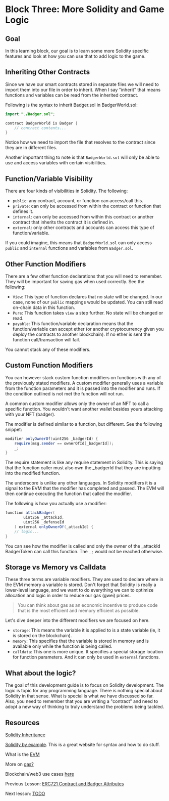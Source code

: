 # Block Three: More Solidity and Game Logic


## Goal

In this learning block, our goal is to learn some more Solidity specific features and look at how you can use that to add logic to the game.


## Inheriting Other Contracts

Since we have our smart contracts stored in separate files we will need to import them into our file in order to inherit. When I say "inherit" that means functions and variables can be read from the inherited contract.

Following is the syntax to inherit Badger.sol in BadgerWorld.sol:
```java
import "./Badger.sol";  

contract BadgerWorld is Badger {
    // contract contents...
}
```

Notice how we need to import the file that resolves to the contract since they are in different files.

Another important thing to note is that `BadgerWorld.sol` will only be able to use and access variables with certain visibilities.


## Function/Variable Visibility

There are four kinds of visibilities in Solidity. The following:

+ `public`: any contract, account, or function can access/call this.
+ `private`: can only be accessed from within the contract or function that defines it.
+ `internal`: can only be accessed from within this contract or another contract that inherits the contract it is defined in.
+ `external`: only other contracts and accounts can access this type of function/variable.

If you could imagine, this means that `BadgerWorld.sol` can only access `public` and `internal` functions and variables from `Badger.sol`.


## Other Function Modifiers

There are a few other function declarations that you will need to remember. They will be important for saving gas when used correctly. See the following:

+ `View`: This type of function declares that no state will be changed. In our case, none of our `public` mappings would be updated. You can still read on-chain data in this function.
+ `Pure`: This function takes `view` a step further. No state will be changed or read.
+ `payable`: This function/variable declaration means that the function/variable can accept ether (or another cryptocurrency given you deploy the contracts to another blockchain). If no ether is sent the function call/transaction will fail.

You cannot stack any of these modifiers.


## Custom Function Modifiers

You can however stack custom function modifiers on functions with any of the previously stated modifiers. A custom modifier generally uses a variable from the function parameters and it is passed into the modifier and runs. If the condition outlined is not met the function will not run.

A common custom modifier allows only the owner of an NFT to call a specific function. You wouldn't want another wallet besides yours attacking with your NFT (badger).

The modifier is defined similar to a function, but different. See the following snippet:

```java
modifier onlyOwnerOf(uint256 _badgerId) {
	require(msg.sender == ownerOfId[_badgerId]);
    _;
}
```

The require statement is like any require statement in Solidity. This is saying that the function caller must also own the _badgerId that they are inputting into the modified function.

The underscore is unlike any other languages. In Solidity modifiers it is a signal to the EVM that the modifier has completed and passed. The EVM will then continue executing the function that called the modifier.

The following is how you actually use a modifier:

```java
function attackBadger(
        uint256 _attackId, 
        uint256 _defenseId
    ) external onlyOwnerOf(_attackId) {
    // logic...
}
```

You can see how the modifier is called and only the owner of the _attackId BadgerToken can call this function. The `_;` would not be reached otherwise.


## Storage vs Memory vs Calldata

These three terms are variable modifiers. They are used to declare where in the EVM memory a variable is stored. Don't forget that Solidity is really a lower-level language, and we want to do everything we can to optimize allocation and logic in order to reduce our gas (gwei) prices.

> You can think about gas as an economic incentive to produce code that is the most efficient and memory efficient as possible.

Let's dive deeper into the different modifiers we are focused on here.

+ `storage`: This means the variable it is applied to is a state variable (ie, it is stored on the blockchain).
+ `memory`: This specifies that the variable is stored in memory and is available only while the function is being called.
+ `calldata`: This one is more unique. It specifies a special storage location for function parameters. And it can only be used in `external` functions.


## What about the logic?

The goal of this development guide is to focus on Solidity development. The logic is topic for any programming language. There is nothing special about Solidity in that sense. What is special is what we have discussed so far. Also, you need to remember that you are writing a "contract" and need to adopt a new way of thinking to truly understand the problems being tackled.


## Resources

[Solidity Inheritance](https://www.geeksforgeeks.org/solidity-inheritance/#:~:text=Solidity%20supports%20inheritance%20between%20smart,is%20called%20a%20derived%20contract.)

[Solidity by example](https://solidity-by-example.org/). This is a great website for syntax and how to do stuff.

What is the [EVM](https://ethereum.org/en/developers/docs/evm/)

More on [gas?](https://ethereum.org/en/developers/docs/gas/)

Blockchain/web3 use cases [here](https://consensys.net/blockchain-use-cases/)


Previous Lesson: [ERC721 Contract and Badger Attributes](https://github.com/badgerblockchain/development-guide/blob/main/02-erc721-badgers.md)

Next lesson: [TODO]()